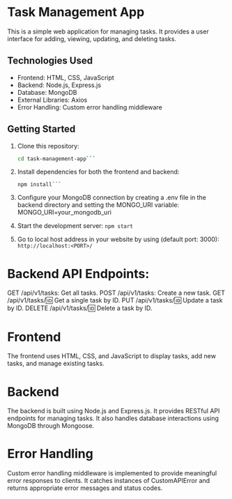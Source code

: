 # Task Management App

This is a simple web application for managing tasks. It provides a user interface for adding, viewing, updating, and deleting tasks.

## Technologies Used

- Frontend: HTML, CSS, JavaScript
- Backend: Node.js, Express.js
- Database: MongoDB
- External Libraries: Axios
- Error Handling: Custom error handling middleware

## Getting Started

1. Clone this repository:

   ```bash
   cd task-management-app```
   
2. Install dependencies for both the frontend and backend:

   ```cd <Task Manager Website location>
   npm install```

4. Configure your MongoDB connection by creating a .env file in the backend directory and setting the MONGO_URI variable:
  MONGO_URI=your_mongodb_uri

5. Start the development server:
  ```npm start```

6. Go to local host address in your website by using (default port: 3000):
  ```http://localhost:<PORT>/```


# Backend API Endpoints:
GET /api/v1/tasks: Get all tasks.
POST /api/v1/tasks: Create a new task.
GET /api/v1/tasks/:id: Get a single task by ID.
PUT /api/v1/tasks/:id: Update a task by ID.
DELETE /api/v1/tasks/:id: Delete a task by ID.

# Frontend
The frontend uses HTML, CSS, and JavaScript to display tasks, add new tasks, and manage existing tasks.

# Backend
The backend is built using Node.js and Express.js. It provides RESTful API endpoints for managing tasks. It also handles database interactions using MongoDB through Mongoose.

# Error Handling
Custom error handling middleware is implemented to provide meaningful error responses to clients. It catches instances of CustomAPIError and returns appropriate error messages and status codes.
